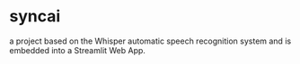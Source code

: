 # syncai
a project  based on the Whisper automatic speech recognition system and is embedded into a Streamlit Web App. 
